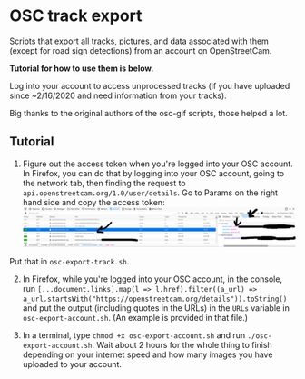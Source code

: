 # OSC track export

Scripts that export all tracks, pictures, and data associated with them (except for road sign detections) from an account on OpenStreetCam.

**Tutorial for how to use them is below.**

Log into your account to access unprocessed tracks (if you have uploaded since ~2/16/2020 and need information from your tracks).

Big thanks to the original authors of the osc-gif scripts, those helped a lot.

## Tutorial

1. Figure out the access token when you're logged into your OSC account. In Firefox, you can do that by logging into your OSC account, going to the network tab, then finding the request to `api.openstreetcam.org/1.0/user/details`. Go to Params on the right hand side and copy the access token:
![Network tab](tutorial-image-ff-network-tab.png)

Put that in `osc-export-track.sh`.

2. In Firefox, while you're logged into your OSC account, in the console, run `[...document.links].map(l => l.href).filter((a_url) => a_url.startsWith("https://openstreetcam.org/details")).toString()` and put the output (including quotes in the URLs) in the `URLs` variable in `osc-export-account.sh`. (An example is provided in that file.)

3. In a terminal, type `chmod +x osc-export-account.sh` and run `./osc-export-account.sh`. Wait about 2 hours for the whole thing to finish depending on your internet speed and how many images you have uploaded to your account.
